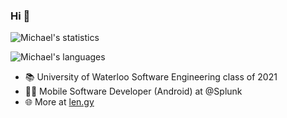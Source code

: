 ### Hi 👋

![Michael's statistics](https://github-readme-stats.vercel.app/api?username=ItsSynergi&count_private=true&include_all_commits=true&theme=dark)

![Michael's languages](https://github-readme-stats.vercel.app/api/top-langs/?username=ItsSynergi&layout=compact)

- 📚 University of Waterloo Software Engineering class of 2021
- 👨‍💻 Mobile Software Developer (Android) at @Splunk
- 🌐 More at [len.gy](https://len.gy/)